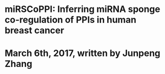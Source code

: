 # miRSCoPPI: Inferring miRNA sponge co-regulation of PPIs in human breast cancer
# March 6th, 2017, written by Junpeng Zhang
